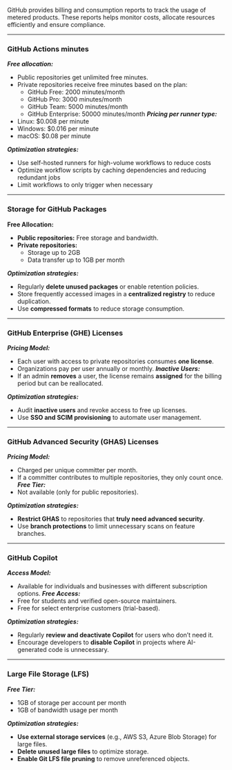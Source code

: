 GitHub provides billing and consumption reports to track the usage of metered products. These reports helps monitor costs, allocate resources efficiently and ensure compliance.

***
### GitHub Actions minutes

***Free allocation:***
- Public repositories get unlimited free minutes.
- Private repositories receive free minutes based on the plan:
	- GitHub Free: 2000 minutes/month
	- GitHub Pro: 3000 minutes/month
	- GitHub Team: 5000 minutes/month
	- GitHub Enterprise: 50000 minutes/month
***Pricing per runner type:***
- Linux: $0.008 per minute
- Windows: $0.016 per minute
- macOS: $0.08 per minute

***Optimization strategies:***
- Use self-hosted runners for high-volume workflows to reduce costs
- Optimize workflow scripts by caching dependencies and reducing redundant jobs
- Limit workflows to only trigger when necessary

***
### Storage for GitHub Packages

**Free Allocation:**
- **Public repositories:** Free storage and bandwidth.
- **Private repositories:**
	- Storage up to 2GB
	- Data transfer up to 1GB per month

***Optimization strategies:***
- Regularly **delete unused packages** or enable retention policies.
- Store frequently accessed images in a **centralized registry** to reduce duplication.
- Use **compressed formats** to reduce storage consumption.

***
### GitHub Enterprise (GHE) Licenses

***Pricing Model:***
- Each user with access to private repositories consumes **one license**.
- Organizations pay per user annually or monthly.
***Inactive Users:***
- If an admin **removes** a user, the license remains **assigned** for the billing period but can be reallocated.

***Optimization strategies:***
- Audit **inactive users** and revoke access to free up licenses.
- Use **SSO and SCIM provisioning** to automate user management.

***
### GitHub Advanced Security (GHAS) Licenses

***Pricing Model:*** 
- Charged per unique committer per month. 
- If a committer contributes to multiple repositories, they only count once. 
***Free Tier:***
- Not available (only for public repositories).

***Optimization strategies:***
- **Restrict GHAS** to repositories that **truly need advanced security**.
- Use **branch protections** to limit unnecessary scans on feature branches.

***
### GitHub Copilot

***Access Model:***
- Available for individuals and businesses with different subscription options. 
***Free Access:***
- Free for students and verified open-source maintainers. 
- Free for select enterprise customers (trial-based).

***Optimization strategies:***
- Regularly **review and deactivate Copilot** for users who don’t need it.
- Encourage developers to **disable Copilot** in projects where AI-generated code is unnecessary.

***
### Large File Storage (LFS)

***Free Tier:***
- 1GB of storage per account per month
- 1GB of bandwidth usage per month

***Optimization strategies:***
- **Use external storage services** (e.g., AWS S3, Azure Blob Storage) for large files.
- **Delete unused large files** to optimize storage.
- **Enable Git LFS file pruning** to remove unreferenced objects.